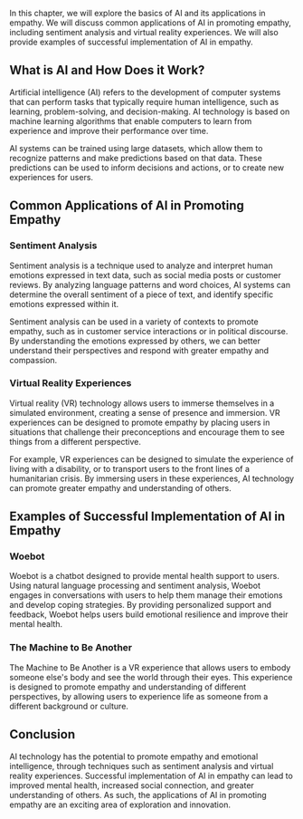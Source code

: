 
In this chapter, we will explore the basics of AI and its applications in empathy. We will discuss common applications of AI in promoting empathy, including sentiment analysis and virtual reality experiences. We will also provide examples of successful implementation of AI in empathy.

What is AI and How Does it Work?
--------------------------------

Artificial intelligence (AI) refers to the development of computer systems that can perform tasks that typically require human intelligence, such as learning, problem-solving, and decision-making. AI technology is based on machine learning algorithms that enable computers to learn from experience and improve their performance over time.

AI systems can be trained using large datasets, which allow them to recognize patterns and make predictions based on that data. These predictions can be used to inform decisions and actions, or to create new experiences for users.

Common Applications of AI in Promoting Empathy
----------------------------------------------

### Sentiment Analysis

Sentiment analysis is a technique used to analyze and interpret human emotions expressed in text data, such as social media posts or customer reviews. By analyzing language patterns and word choices, AI systems can determine the overall sentiment of a piece of text, and identify specific emotions expressed within it.

Sentiment analysis can be used in a variety of contexts to promote empathy, such as in customer service interactions or in political discourse. By understanding the emotions expressed by others, we can better understand their perspectives and respond with greater empathy and compassion.

### Virtual Reality Experiences

Virtual reality (VR) technology allows users to immerse themselves in a simulated environment, creating a sense of presence and immersion. VR experiences can be designed to promote empathy by placing users in situations that challenge their preconceptions and encourage them to see things from a different perspective.

For example, VR experiences can be designed to simulate the experience of living with a disability, or to transport users to the front lines of a humanitarian crisis. By immersing users in these experiences, AI technology can promote greater empathy and understanding of others.

Examples of Successful Implementation of AI in Empathy
------------------------------------------------------

### Woebot

Woebot is a chatbot designed to provide mental health support to users. Using natural language processing and sentiment analysis, Woebot engages in conversations with users to help them manage their emotions and develop coping strategies. By providing personalized support and feedback, Woebot helps users build emotional resilience and improve their mental health.

### The Machine to Be Another

The Machine to Be Another is a VR experience that allows users to embody someone else's body and see the world through their eyes. This experience is designed to promote empathy and understanding of different perspectives, by allowing users to experience life as someone from a different background or culture.

Conclusion
----------

AI technology has the potential to promote empathy and emotional intelligence, through techniques such as sentiment analysis and virtual reality experiences. Successful implementation of AI in empathy can lead to improved mental health, increased social connection, and greater understanding of others. As such, the applications of AI in promoting empathy are an exciting area of exploration and innovation.
